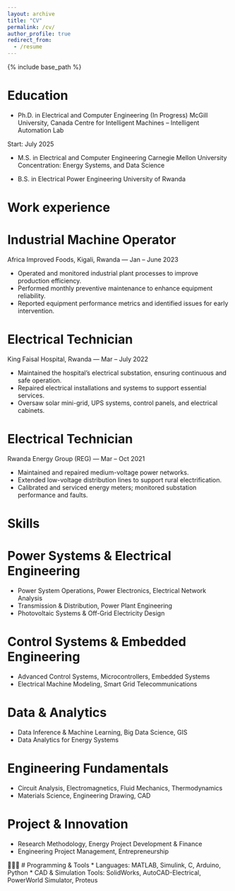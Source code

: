 ```yaml
---
layout: archive
title: "CV"
permalink: /cv/
author_profile: true
redirect_from:
  - /resume
---
```


{% include base_path %}

Education
======
* Ph.D. in Electrical and Computer Engineering (In Progress)
McGill University, Canada
Centre for Intelligent Machines – Intelligent Automation Lab

Start: July 2025

* M.S. in Electrical and Computer Engineering
  Carnegie Mellon University
  Concentration: Energy Systems, and Data Science

* B.S. in Electrical Power Engineering
  University of Rwanda

Work experience
======
# Industrial Machine Operator
Africa Improved Foods, Kigali, Rwanda — Jan – June 2023

  * Operated and monitored industrial plant processes to improve production efficiency.
  * Performed monthly preventive maintenance to enhance equipment reliability.
  * Reported equipment performance metrics and identified issues for early intervention.

# Electrical Technician
King Faisal Hospital, Rwanda — Mar – July 2022

  * Maintained the hospital’s electrical substation, ensuring continuous and safe operation.
  * Repaired electrical installations and systems to support essential services.
  * Oversaw solar mini-grid, UPS systems, control panels, and electrical cabinets.

# Electrical Technician
Rwanda Energy Group (REG) — Mar – Oct 2021

  * Maintained and repaired medium-voltage power networks.
  * Extended low-voltage distribution lines to support rural electrification.
  * Calibrated and serviced energy meters; monitored substation performance and faults.


Skills
======
# Power Systems & Electrical Engineering
  * Power System Operations, Power Electronics, Electrical Network Analysis
  * Transmission & Distribution, Power Plant Engineering
  * Photovoltaic Systems & Off-Grid Electricity Design

# Control Systems & Embedded Engineering
  * Advanced Control Systems, Microcontrollers, Embedded Systems
  * Electrical Machine Modeling, Smart Grid Telecommunications

# Data & Analytics
  * Data Inference & Machine Learning, Big Data Science, GIS
  * Data Analytics for Energy Systems

# Engineering Fundamentals
  * Circuit Analysis, Electromagnetics, Fluid Mechanics, Thermodynamics
  * Materials Science, Engineering Drawing, CAD

# Project & Innovation
  * Research Methodology, Energy Project Development & Finance
  * Engineering Project Management, Entrepreneurship


🧑🏽‍💻  # Programming & Tools
    * Languages: MATLAB, Simulink, C, Arduino, Python
    * CAD & Simulation Tools: SolidWorks, AutoCAD-Electrical, PowerWorld Simulator, Proteus
